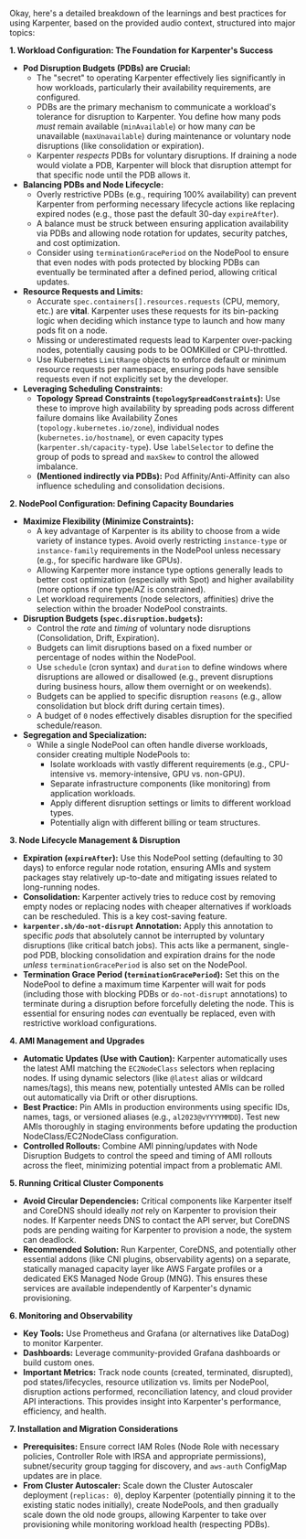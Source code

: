 Okay, here's a detailed breakdown of the learnings and best practices for using Karpenter, based on the provided audio context, structured into major topics:

**1. Workload Configuration: The Foundation for Karpenter's Success**

*   **Pod Disruption Budgets (PDBs) are Crucial:**
    *   The "secret" to operating Karpenter effectively lies significantly in how workloads, particularly their availability requirements, are configured.
    *   PDBs are the primary mechanism to communicate a workload's tolerance for disruption to Karpenter. You define how many pods *must* remain available (`minAvailable`) or how many *can* be unavailable (`maxUnavailable`) during maintenance or voluntary node disruptions (like consolidation or expiration).
    *   Karpenter *respects* PDBs for voluntary disruptions. If draining a node would violate a PDB, Karpenter will block that disruption attempt for that specific node until the PDB allows it.
*   **Balancing PDBs and Node Lifecycle:**
    *   Overly restrictive PDBs (e.g., requiring 100% availability) can prevent Karpenter from performing necessary lifecycle actions like replacing expired nodes (e.g., those past the default 30-day `expireAfter`).
    *   A balance must be struck between ensuring application availability via PDBs and allowing node rotation for updates, security patches, and cost optimization.
    *   Consider using `terminationGracePeriod` on the NodePool to ensure that even nodes with pods protected by blocking PDBs can eventually be terminated after a defined period, allowing critical updates.
*   **Resource Requests and Limits:**
    *   Accurate `spec.containers[].resources.requests` (CPU, memory, etc.) are **vital**. Karpenter uses these requests for its bin-packing logic when deciding which instance type to launch and how many pods fit on a node.
    *   Missing or underestimated requests lead to Karpenter over-packing nodes, potentially causing pods to be OOMKilled or CPU-throttled.
    *   Use Kubernetes `LimitRange` objects to enforce default or minimum resource requests per namespace, ensuring pods have sensible requests even if not explicitly set by the developer.
*   **Leveraging Scheduling Constraints:**
    *   **Topology Spread Constraints (`topologySpreadConstraints`):** Use these to improve high availability by spreading pods across different failure domains like Availability Zones (`topology.kubernetes.io/zone`), individual nodes (`kubernetes.io/hostname`), or even capacity types (`karpenter.sh/capacity-type`). Use `labelSelector` to define the group of pods to spread and `maxSkew` to control the allowed imbalance.
    *   **(Mentioned indirectly via PDBs):** Pod Affinity/Anti-Affinity can also influence scheduling and consolidation decisions.

**2. NodePool Configuration: Defining Capacity Boundaries**

*   **Maximize Flexibility (Minimize Constraints):**
    *   A key advantage of Karpenter is its ability to choose from a wide variety of instance types. Avoid overly restricting `instance-type` or `instance-family` requirements in the NodePool unless necessary (e.g., for specific hardware like GPUs).
    *   Allowing Karpenter more instance type options generally leads to better cost optimization (especially with Spot) and higher availability (more options if one type/AZ is constrained).
    *   Let workload requirements (node selectors, affinities) drive the selection within the broader NodePool constraints.
*   **Disruption Budgets (`spec.disruption.budgets`):**
    *   Control the *rate* and *timing* of voluntary node disruptions (Consolidation, Drift, Expiration).
    *   Budgets can limit disruptions based on a fixed number or percentage of nodes within the NodePool.
    *   Use `schedule` (cron syntax) and `duration` to define windows where disruptions are allowed or disallowed (e.g., prevent disruptions during business hours, allow them overnight or on weekends).
    *   Budgets can be applied to specific disruption `reasons` (e.g., allow consolidation but block drift during certain times).
    *   A budget of `0` nodes effectively disables disruption for the specified schedule/reason.
*   **Segregation and Specialization:**
    *   While a single NodePool can often handle diverse workloads, consider creating multiple NodePools to:
        *   Isolate workloads with vastly different requirements (e.g., CPU-intensive vs. memory-intensive, GPU vs. non-GPU).
        *   Separate infrastructure components (like monitoring) from application workloads.
        *   Apply different disruption settings or limits to different workload types.
        *   Potentially align with different billing or team structures.

**3. Node Lifecycle Management & Disruption**

*   **Expiration (`expireAfter`):** Use this NodePool setting (defaulting to 30 days) to enforce regular node rotation, ensuring AMIs and system packages stay relatively up-to-date and mitigating issues related to long-running nodes.
*   **Consolidation:** Karpenter actively tries to reduce cost by removing empty nodes or replacing nodes with cheaper alternatives if workloads can be rescheduled. This is a key cost-saving feature.
*   **`karpenter.sh/do-not-disrupt` Annotation:** Apply this annotation to specific *pods* that absolutely cannot be interrupted by voluntary disruptions (like critical batch jobs). This acts like a permanent, single-pod PDB, blocking consolidation and expiration drains for the node *unless* `terminationGracePeriod` is also set on the NodePool.
*   **Termination Grace Period (`terminationGracePeriod`):** Set this on the NodePool to define a maximum time Karpenter will wait for pods (including those with blocking PDBs or `do-not-disrupt` annotations) to terminate during a disruption before forcefully deleting the node. This is essential for ensuring nodes *can* eventually be replaced, even with restrictive workload configurations.

**4. AMI Management and Upgrades**

*   **Automatic Updates (Use with Caution):** Karpenter automatically uses the latest AMI matching the `EC2NodeClass` selectors when replacing nodes. If using dynamic selectors (like `@latest` alias or wildcard names/tags), this means new, potentially untested AMIs can be rolled out automatically via Drift or other disruptions.
*   **Best Practice:** Pin AMIs in production environments using specific IDs, names, tags, or versioned aliases (e.g., `al2023@vYYYYMMDD`). Test new AMIs thoroughly in staging environments before updating the production NodeClass/EC2NodeClass configuration.
*   **Controlled Rollouts:** Combine AMI pinning/updates with Node Disruption Budgets to control the speed and timing of AMI rollouts across the fleet, minimizing potential impact from a problematic AMI.

**5. Running Critical Cluster Components**

*   **Avoid Circular Dependencies:** Critical components like Karpenter itself and CoreDNS should ideally *not* rely on Karpenter to provision their nodes. If Karpenter needs DNS to contact the API server, but CoreDNS pods are pending waiting for Karpenter to provision a node, the system can deadlock.
*   **Recommended Solution:** Run Karpenter, CoreDNS, and potentially other essential addons (like CNI plugins, observability agents) on a separate, statically managed capacity layer like AWS Fargate profiles or a dedicated EKS Managed Node Group (MNG). This ensures these services are available independently of Karpenter's dynamic provisioning.

**6. Monitoring and Observability**

*   **Key Tools:** Use Prometheus and Grafana (or alternatives like DataDog) to monitor Karpenter.
*   **Dashboards:** Leverage community-provided Grafana dashboards or build custom ones.
*   **Important Metrics:** Track node counts (created, terminated, disrupted), pod states/lifecycles, resource utilization vs. limits per NodePool, disruption actions performed, reconciliation latency, and cloud provider API interactions. This provides insight into Karpenter's performance, efficiency, and health.

**7. Installation and Migration Considerations**

*   **Prerequisites:** Ensure correct IAM Roles (Node Role with necessary policies, Controller Role with IRSA and appropriate permissions), subnet/security group tagging for discovery, and `aws-auth` ConfigMap updates are in place.
*   **From Cluster Autoscaler:** Scale down the Cluster Autoscaler deployment (`replicas: 0`), deploy Karpenter (potentially pinning it to the existing static nodes initially), create NodePools, and then gradually scale down the old node groups, allowing Karpenter to take over provisioning while monitoring workload health (respecting PDBs).